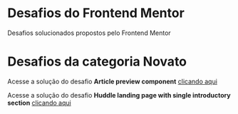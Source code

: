 # Desafios do Frontend Mentor
 Desafios solucionados propostos pelo Frontend Mentor
# Desafios da categoria Novato
 
 <p>Acesse a solução do desafio <strong>Article preview component</strong> <a href="https://albertorauljose.github.io/desafios-do-frontendmentor/article-preview-component/index.html" target="_blank">clicando aqui</a></p>
 
 <p>Acesse a solução do desafio <strong>Huddle landing page with single introductory section</strong> <a href="https://albertorauljose.github.io/desafios-do-frontendmentor/huddle-landing-page-with-single-introductory-section/index.html" target="_blank">clicando aqui</a></p>
